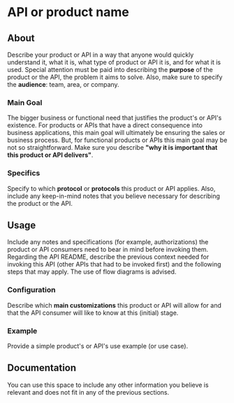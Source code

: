 # API or product name

## About

Describe your product or API in a way that anyone would quickly understand it, what it is, what type of product or API it is, and for what it is used.
Special attention must be paid into describing the **purpose** of the product or the API, the problem it aims to solve.
Also, make sure to specify the **audience**: team, area, or company.

### Main Goal

The bigger business or functional need that justifies the product's or API's existence.
For products or APIs that have a direct consequence into business applications, this main goal will ultimately be ensuring the sales or business process. But, for functional products or APIs this main goal may be not so straightforward. Make sure you describe **"why it is important that this product or API delivers"**.

### Specifics

Specify to which **protocol** or **protocols** this product or API applies.
Also, include any keep-in-mind notes that you believe necessary for describing the product or the API.

## Usage

Include any notes and specifications (for example, authorizations) the product or API consumers need to bear in mind before invoking them.
Regarding the API README, describe the previous context needed for invoking this API (other APIs that had to be invoked first) and the following steps that may apply.
The use of flow diagrams is advised.

### Configuration

Describe which **main customizations** this product or API will allow for and that the API consumer will like to know at this (initial) stage.

### Example

Provide a simple product's or API's use example (or use case).

## Documentation

You can use this space to include any other information you believe is relevant and does not fit in any of the previous sections.
